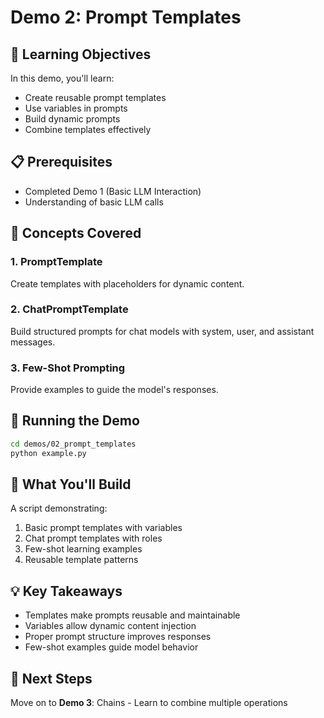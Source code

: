 # Demo 2: Prompt Templates

## 🎯 Learning Objectives

In this demo, you'll learn:
- Create reusable prompt templates
- Use variables in prompts
- Build dynamic prompts
- Combine templates effectively

## 📋 Prerequisites

- Completed Demo 1 (Basic LLM Interaction)
- Understanding of basic LLM calls

## 🔑 Concepts Covered

### 1. PromptTemplate
Create templates with placeholders for dynamic content.

### 2. ChatPromptTemplate
Build structured prompts for chat models with system, user, and assistant messages.

### 3. Few-Shot Prompting
Provide examples to guide the model's responses.

## 🚀 Running the Demo

```bash
cd demos/02_prompt_templates
python example.py
```

## 📝 What You'll Build

A script demonstrating:
1. Basic prompt templates with variables
2. Chat prompt templates with roles
3. Few-shot learning examples
4. Reusable template patterns

## 💡 Key Takeaways

- Templates make prompts reusable and maintainable
- Variables allow dynamic content injection
- Proper prompt structure improves responses
- Few-shot examples guide model behavior

## 🔗 Next Steps

Move on to **Demo 3**: Chains - Learn to combine multiple operations
